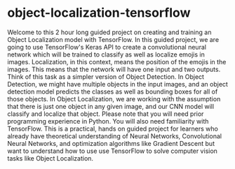 # object-localization-tensorflow
Welcome to this 2 hour long guided project on creating and training an Object Localization model with TensorFlow. In this guided project, we are going to use TensorFlow's Keras API to create a convolutional neural network which will be trained to classify as well as localize emojis in images. Localization, in this context, means the position of the emojis in the images. This means that the network will have one input and two outputs. Think of this task as a simpler version of Object Detection. In Object Detection, we might have multiple objects in the input images, and an object detection model predicts the classes as well as bounding boxes for all of those objects. In Object Localization, we are working with the assumption that there is just one object in any given image, and our CNN model will classify and localize that object. Please note that you will need prior programming experience in Python. You will also need familiarity with TensorFlow. This is a practical, hands on guided project for learners who already have theoretical understanding of Neural Networks, Convolutional Neural Networks, and optimization algorithms like Gradient Descent but want to understand how to use use TensorFlow to solve computer vision tasks like Object Localization.
